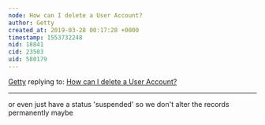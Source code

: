 ```yaml
---
node: How can I delete a User Account?
author: Getty
created_at: 2019-03-28 00:17:28 +0000
timestamp: 1553732248
nid: 18841
cid: 23503
uid: 580179
---
```




[Getty](../profile/Getty) replying to: [How can I delete a User Account?](../notes/niklasjordan/03-25-2019/how-can-i-delete-a-user-account)

----
or even just have a status 'suspended' so we don't alter the records permanently maybe